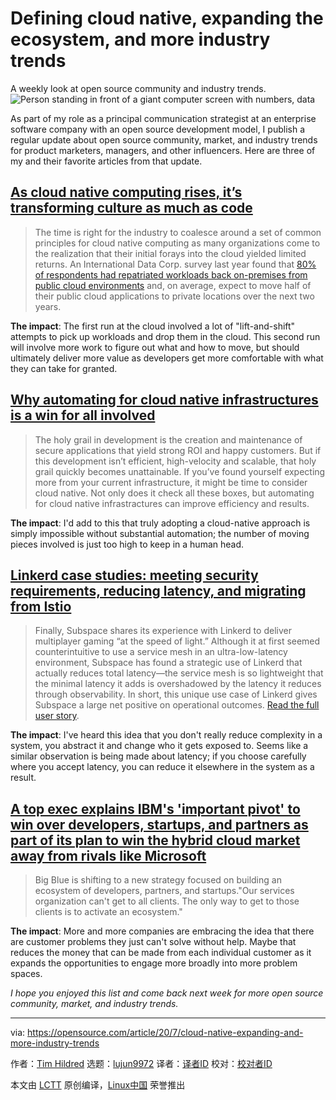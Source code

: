 [#]: collector: (lujun9972)
[#]: translator: ( )
[#]: reviewer: ( )
[#]: publisher: ( )
[#]: url: ( )
[#]: subject: (Defining cloud native, expanding the ecosystem, and more industry trends)
[#]: via: (https://opensource.com/article/20/7/cloud-native-expanding-and-more-industry-trends)
[#]: author: (Tim Hildred https://opensource.com/users/thildred)

Defining cloud native, expanding the ecosystem, and more industry trends
======
A weekly look at open source community and industry trends.
![Person standing in front of a giant computer screen with numbers, data][1]

As part of my role as a principal communication strategist at an enterprise software company with an open source development model, I publish a regular update about open source community, market, and industry trends for product marketers, managers, and other influencers. Here are three of my and their favorite articles from that update.

## [As cloud native computing rises, it’s transforming culture as much as code][2]

> The time is right for the industry to coalesce around a set of common principles for cloud native computing as many organizations come to the realization that their initial forays into the cloud yielded limited returns. An International Data Corp. survey last year found that [80% of respondents had repatriated workloads back on-premises from public cloud environments][3] and, on average, expect to move half of their public cloud applications to private locations over the next two years.

**The impact**: The first run at the cloud involved a lot of "lift-and-shift" attempts to pick up workloads and drop them in the cloud. This second run will involve more work to figure out what and how to move, but should ultimately deliver more value as developers get more comfortable with what they can take for granted.

## [Why automating for cloud native infrastructures is a win for all involved][4]

> The holy grail in development is the creation and maintenance of secure applications that yield strong ROI and happy customers. But if this development isn’t efficient, high-velocity and scalable, that holy grail quickly becomes unattainable. If you’ve found yourself expecting more from your current infrastructure, it might be time to consider cloud native. Not only does it check all these boxes, but automating for cloud native infrastractures can improve efficiency and results.

**The impact**: I'd add to this that truly adopting a cloud-native approach is simply impossible without substantial automation; the number of moving pieces involved is just too high to keep in a human head.

## [Linkerd case studies: meeting security requirements, reducing latency, and migrating from Istio][5]

> Finally, Subspace shares its experience with Linkerd to deliver multiplayer gaming “at the speed of light.” Although it at first seemed counterintuitive to use a service mesh in an ultra-low-latency environment, Subspace has found a strategic use of Linkerd that actually reduces total latency—the service mesh is so lightweight that the minimal latency it adds is overshadowed by the latency it reduces through observability. In short, this unique use case of Linkerd gives Subspace a large net positive on operational outcomes. [Read the full user story][6].

**The impact**: I've heard this idea that you don't really reduce complexity in a system, you abstract it and change who it gets exposed to. Seems like a similar observation is being made about latency; if you choose carefully where you accept latency, you can reduce it elsewhere in the system as a result.

## [A top exec explains IBM's 'important pivot' to win over developers, startups, and partners as part of its plan to win the hybrid cloud market away from rivals like Microsoft][7]

> Big Blue is shifting to a new strategy focused on building an ecosystem of developers, partners, and startups."Our services organization can't get to all clients. The only way to get to those clients is to activate an ecosystem."

**The impact**: More and more companies are embracing the idea that there are customer problems they just can't solve without help. Maybe that reduces the money that can be made from each individual customer as it expands the opportunities to engage more broadly into more problem spaces.

_I hope you enjoyed this list and come back next week for more open source community, market, and industry trends._

--------------------------------------------------------------------------------

via: https://opensource.com/article/20/7/cloud-native-expanding-and-more-industry-trends

作者：[Tim Hildred][a]
选题：[lujun9972][b]
译者：[译者ID](https://github.com/译者ID)
校对：[校对者ID](https://github.com/校对者ID)

本文由 [LCTT](https://github.com/LCTT/TranslateProject) 原创编译，[Linux中国](https://linux.cn/) 荣誉推出

[a]: https://opensource.com/users/thildred
[b]: https://github.com/lujun9972
[1]: https://opensource.com/sites/default/files/styles/image-full-size/public/lead-images/data_metrics_analytics_desktop_laptop.png?itok=9QXd7AUr (Person standing in front of a giant computer screen with numbers, data)
[2]: https://siliconangle.com/2020/07/18/cloud-native-computing-rises-transforming-culture-much-code/
[3]: https://www.networkworld.com/article/3400872/uptick-in-cloud-repatriation-fuels-rise-of-hybrid-cloud.html
[4]: https://thenewstack.io/why-automating-for-cloud-native-infrastructures-is-a-win-for-all-involved/
[5]: https://www.cncf.io/blog/2020/07/21/linkerd-case-studies-meeting-security-requirements-reducing-latency-and-migrating-from-istio/
[6]: https://buoyant.io/case-studies/subspace/
[7]: https://www.businessinsider.com/ibm-developers-tech-ecosystem-red-hat-hybrid-cloud-bob-lord-2020-7?r=AU&IR=T
